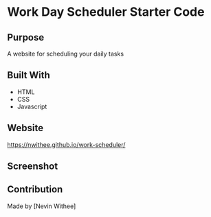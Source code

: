 # Work Day Scheduler Starter Code

## Purpose
A website for scheduling your daily tasks

## Built With
* HTML
* CSS
* Javascript

## Website
https://nwithee.github.io/work-scheduler/

## Screenshot


## Contribution
Made by [Nevin Withee]